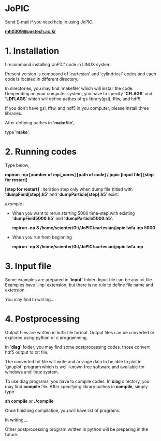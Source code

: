 # JoPIC
Send E-mail if you need help in using JoPIC.

**mh0309@postech.ac.kr**

# 1. Installation

I recommand installing 'JoPIC' code in LINUX system.

Present version is composed of 'cartesian' and 'cylindrical' codes and each code is located in different directory.

In directories, you may find 'makefile' which will install the code.
Denpending on your computer system, you have to specify '**CFLAGS**' and '**LDFLAGS**' which will define pathes of gs library(gsl), fftw, and hdf5.

If you don't have gsl, fftw, and hdf5 in you computer, please install three libraries.

After defining pathes in '**makefile**', 

type '**make**'.


# 2. Running codes

Type below,

**mpirun -np [number of mpi_cores] [path of code] / jopic [input file] [step for restart]**

**[step for restart]** : iteration step only when dump file (titled with '**dumpField[step].h5**' and '**dumpParticle[step].h5**' exist.

*example :*

* When you want to rerun starting 5000 time-step with existing '**dumpField5000.h5**' and '**dumpParticle5000.h5**'.

  **mpirun -np 8 /home/scienter/Git/JoPIC/cartesian/jopic lwfa.inp 5000**

* When you run from beginning

  **mpirun -np 8 /home/scienter/Git/JoPIC/cartesian/jopic lwfa.inp**



# 3. Input file

Some examples are prepared in '**input**' folder. Input file can be any txt file. Examples have '.inp' extension, but there is no rule to define file name and extension.

You may find 
In writing....

# 4. Postprocessing

Output files are written in hdf5 file format. Output files can be converted or explored using python or c programming.

In '**diag**' folder, you may find some postprocessing codes, those convert hdf5 output to txt file. 

The converted txt file will write and arrange data to be able to plot in 'gnuplot' program which is well-known free software and available for windows and linux system.

To use diag programs, you have to compile codes. In **diag** directory, you may find **compile** file. After specifying library pathes in **compile**, simply type

**sh compile** or **./compile**

Once finishing compilation, you will have list of programs.

In writing....


Other postprocessing program written in python will be preparing in the future.



